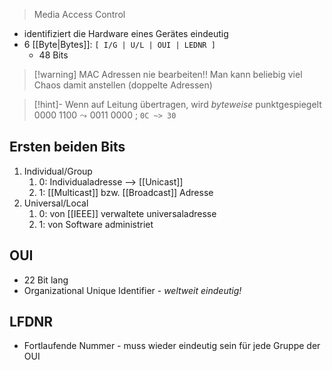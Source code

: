 > Media Access Control


- identifiziert die Hardware eines Gerätes eindeutig
- $6$ [[Byte|Bytes]]: `[ I/G | U/L | OUI | LEDNR ]`
	- $48$ Bits

> [!warning] MAC Adressen nie bearbeiten!!
> Man kann beliebig viel Chaos damit anstellen (doppelte Adressen)


> [!hint]- Wenn auf Leitung übertragen, wird _byteweise_ punktgespiegelt
> $0000\ 1100 \leadsto 0011\ 0000$ ; `0C ~> 30`
## Ersten beiden Bits
1. Individual/Group
	1. $0$: Individualadresse --> [[Unicast]]
	2. $1$: [[Multicast]] bzw. [[Broadcast]] Adresse
2. Universal/Local
	1. 0: von [[IEEE]] verwaltete universaladresse
	2. 1: von Software administriet

## OUI
- $22$ Bit lang
- Organizational Unique Identifier - _weltweit eindeutig!_

## LFDNR
- Fortlaufende Nummer - muss wieder eindeutig sein für jede Gruppe der OUI